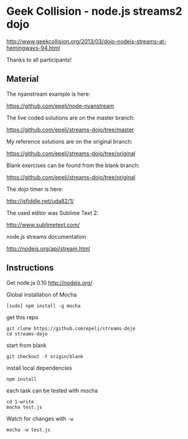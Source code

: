 # Geek Collision - node.js streams2 dojo

http://www.geekcollision.org/2013/03/dojo-nodejs-streams-at-hemingways-94.html

Thanks to all participants!

## Material

The nyanstream example is here:

https://github.com/epeli/node-nyanstream

The live coded solutions are on the master branch:

https://github.com/epeli/streams-dojo/tree/master

My reference solutions are on the original branch:

https://github.com/epeli/streams-dojo/tree/original

Blank exercises can be found from the blank branch:

https://github.com/epeli/streams-dojo/tree/original

The dojo timer is here:

http://jsfiddle.net/uda82/1/

The used editor was Sublime Text 2:

http://www.sublimetext.com/

node.js streams documentation

http://nodejs.org/api/stream.html

## Instructions

Get node.js 0.10 http://nodejs.org/

Global installation of Mocha

    [sudo] npm install -g mocha

get this repo

    git clone https://github.com/epeli/streams-dojo
    cd streams-dojo

start from blank

    git checkout -t origin/blank

install local dependencies

    npm install

each task can be tested with mocha

    cd 1-write
    mocha test.js

Watch for changes with `-w`

    mocha -w test.js

